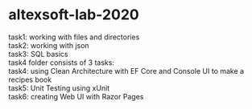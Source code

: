 # altexsoft-lab-2020
task1: working with files and directories</br>
task2: working with json</br>
task3: SQL basics</br>
task4 folder consists of 3 tasks:</br>
  task4: using Clean Architecture with EF Core and Console UI to make a recipes book</br>
  task5: Unit Testing using xUnit</br>
  task6: creating Web UI with Razor Pages</br>
